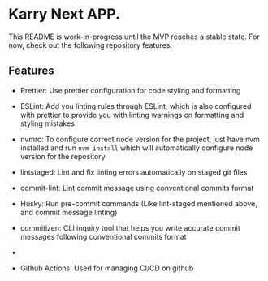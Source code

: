 # Karry Next APP.

This README is work-in-progress until the MVP reaches a stable state. For now, check out the following repository features:

## Features


* Prettier: Use prettier configuration for code styling and formatting
* ESLint: Add you linting rules through ESLint, which is also configured with prettier to provide you with linting warnings on formatting and styling mistakes
* nvmrc: To configure correct node version for the project, just have nvm installed and run `nvm install` which will automatically configure node version for the repository
* lintstaged: Lint and fix linting errors automatically on staged git files
* commit-lint: Lint commit message using conventional commits format
* Husky: Run pre-commit commands (Like lint-staged mentioned above, and commit message linting)
* commitizen: CLI inquiry tool that helps you write accurate commit messages following conventional commits format
*

* Github Actions: Used for managing CI/CD on github
